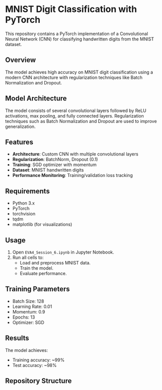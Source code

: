 # MNIST Digit Classification with PyTorch

This repository contains a PyTorch implementation of a Convolutional Neural Network (CNN) for classifying handwritten digits from the MNIST dataset.

## Overview

The model achieves high accuracy on MNIST digit classification using a modern CNN architecture with regularization techniques like Batch Normalization and Dropout.

## Model Architecture

The model consists of several convolutional layers followed by ReLU activations, max pooling, and fully connected layers. Regularization techniques such as Batch Normalization and Dropout are used to improve generalization.

## Features

- **Architecture**: Custom CNN with multiple convolutional layers
- **Regularization**: BatchNorm, Dropout (0.1)
- **Training**: SGD optimizer with momentum
- **Dataset**: MNIST handwritten digits
- **Performance Monitoring**: Training/validation loss tracking

## Requirements

- Python 3.x
- PyTorch
- torchvision
- tqdm
- matplotlib (for visualizations)

## Usage

1. Open `EVA4_Session_6.ipynb` in Jupyter Notebook.
2. Run all cells to:
   - Load and preprocess MNIST data.
   - Train the model.
   - Evaluate performance.

## Training Parameters

- Batch Size: 128
- Learning Rate: 0.01
- Momentum: 0.9
- Epochs: 13
- Optimizer: SGD

## Results

The model achieves:
- Training accuracy: ~99%
- Test accuracy: ~98%

## Repository Structure 
